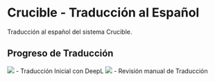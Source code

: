 # Crucible - Traducción al Español
Traducción al español del sistema Crucible.

## Progreso de Traducción
![](https://geps.dev/progress/100) - Traducción Inicial con DeepL
![](https://geps.dev/progress/48) - Revisión manual de Traducción